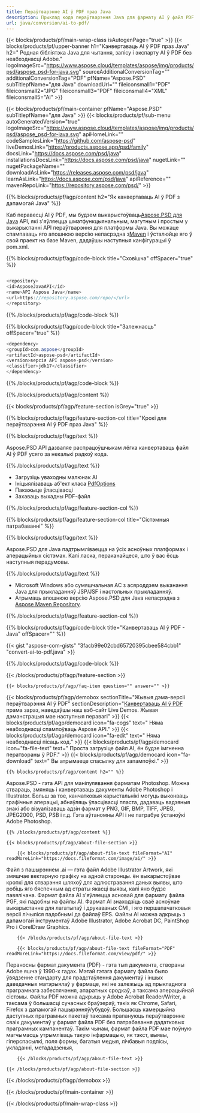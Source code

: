 ```yaml
---
title: Пераўтварэнне AI ў PDF праз Java
description: Прыклад кода пераўтварэння Java для фармату AI ў файл PDF. Выкарыстоўвайце гэты прыклад кода для пераўтварэння AI ў PDF у любым вэб- або настольным Java-прыкладанні.
url: java/conversion/ai-to-pdf/
---
```


{{< blocks/products/pf/main-wrap-class isAutogenPage="true" >}}
{{< blocks/products/pf/upper-banner h1="Канвертаваць AI ў PDF праз Java" h2=" Родная бібліятэка Java для чытання, запісу і экспарту AI ў PDF без неабходнасці Adobe." logoImageSrc="https://www.aspose.cloud/templates/aspose/img/products/psd/aspose_psd-for-java.svg" sourceAdditionalConversionTag="" additionalConversionTag="PDF" pfName="Aspose.PSD" subTitlepfName="для Java" downloadUrl="" fileiconsmall1="PDF" fileiconsmall2="JPG" fileiconsmall3="PDF" fileiconsmall4="XML" fileiconsmall5="AI" >}}

{{< blocks/products/pf/main-container pfName="Aspose.PSD" subTitlepfName="для Java" >}}
{{< blocks/products/pf/sub-menu autoGeneratedVersion="true" logoImageSrc="https://www.aspose.cloud/templates/aspose/img/products/psd/aspose_psd-for-java.svg" apiHomeLink="" codeSamplesLink="https://github.com/aspose-psd" liveDemosLink="https://products.aspose.app/psd/family" docsLink="https://docs.aspose.com/psd/java" installationsDocsLink="https://docs.aspose.com/psd/java" nugetLink="" nugetPackageName="" downloadAsLink="https://releases.aspose.com/psd/java" learnAsLink="https://docs.aspose.com/psd/java" apiReference="" mavenRepoLink="https://repository.aspose.com/psd/" >}}

{{% blocks/products/pf/agp/content h2="Як канвертаваць AI ў PDF з дапамогай Java" %}}

Каб перавесці AI ў PDF, мы будзем выкарыстоўваць<a href="/psd/{{< lang-code >}}java">Aspose.PSD для Java</a> API, які з'яўляецца шматфункцыянальным, магутным і простым у выкарыстанні API пераўтварэння для платформы Java. Вы можаце спампаваць яго апошнюю версію непасрэдна з<a href="https://repository.aspose.com/psd/">Maven</a> і ўсталюйце яго ў свой праект на базе Maven, дадаўшы наступныя канфігурацыі ў pom.xml.

{{% blocks/products/pf/agp/code-block title="Сховішча" offSpacer="true" %}}

``` cs

<repository>
<id>AsposeJavaAPI</id>
<name>API Aspose Java</name>
<url>https://repository.aspose.com/repo/</url>
</repository>

```

{{% /blocks/products/pf/agp/code-block %}}

{{% blocks/products/pf/agp/code-block title="Залежнасць" offSpacer="true" %}}

``` cs
<dependency>
<groupId>com.aspose</groupId>
<artifactId>aspose-psd</artifactId>
<version>версія API aspose-psd</version>
<classifier>jdk17</classifier>
</dependency>

```

{{% /blocks/products/pf/agp/code-block %}}

{{% /blocks/products/pf/agp/content %}}

{{< blocks/products/pf/agp/feature-section isGrey="true" >}}

{{% blocks/products/pf/agp/feature-section-col title="Крокі для пераўтварэння AI ў PDF праз Java" %}}

{{% blocks/products/pf/agp/text %}}

 Aspose.PSD API дазваляе распрацоўшчыкам лёгка канвертаваць файл AI ў PDF усяго за некалькі радкоў кода.

{{% /blocks/products/pf/agp/text %}}

- Загрузіць уваходны малюнак AI
- Ініцыялізаваць аб'ект класа [PdfOptions](https://apireference.aspose.com/psd/java/com.aspose.psd.imageoptions/pdfOptions)
- Пакажыце ўласцівасці
- Захаваць выхадны PDF-файл

{{% /blocks/products/pf/agp/feature-section-col %}}

{{% blocks/products/pf/agp/feature-section-col title="Сістэмныя патрабаванні" %}}

{{% blocks/products/pf/agp/text %}}

 Aspose.PSD для Java падтрымліваецца на ўсіх асноўных платформах і аперацыйных сістэмах. Калі ласка, пераканайцеся, што ў вас ёсць наступныя перадумовы.

{{% /blocks/products/pf/agp/text %}}

- Microsoft Windows або сумяшчальная АС з асяроддзем выканання Java для прыкладанняў JSP/JSF і настольных прыкладанняў.
- Атрымаць апошнюю версію Aspose.PSD для Java непасрэдна з
 [Aspose Maven Repository](https://repository.aspose.com/psd/).

{{% /blocks/products/pf/agp/feature-section-col %}}

{{% blocks/products/pf/agp/code-block title="Канвертаваць AI ў PDF - Java" offSpacer="" %}}

{{< gist "aspose-com-gists" "3facb99e02cbd65720395cbee584cbb1" "convert-ai-to-pdf.java" >}}

{{% /blocks/products/pf/agp/code-block %}}

{{< /blocks/products/pf/agp/feature-section >}}

    {{< blocks/products/pf/agp/faq-item question="" answer="" >}}
 

<!-- aboutfile Starts -->

{{< blocks/products/pf/agp/demobox sectionTitle="Жывыя дэма-версіі пераўтварэння AI ў PDF" sectionDescription="[Канвертаваць AI ў PDF](https://products.aspose.app/psd/conversion/ai-to-pdf) прама зараз, наведаўшы наш вэб-сайт Live Demos. Жывая дэманстрацыя мае наступныя перавагі" >}}
        {{< blocks/products/pf/agp/democard icon="fa-cogs" text=" Няма неабходнасці спампоўваць Aspose API." >}}
        {{< blocks/products/pf/agp/democard icon="fa-edit" text=" Няма неабходнасці пісаць код." >}}
        {{< blocks/products/pf/agp/democard icon="fa-file-text" text=" Проста загрузіце файл AI, ён будзе імгненна ператвораны ў PDF." >}}
        {{< blocks/products/pf/agp/democard icon="fa-download" text=" Вы атрымаеце спасылку для запампоўкі." >}}

    {{% blocks/products/pf/agp/content h2="" %}}

Aspose.PSD - гэта API для маніпулявання фарматам Photoshop. Можна ствараць, змяняць і канвертаваць дакументы Adobe Photoshop і Illustrator. Больш за тое, канчатковыя карыстальнікі могуць выконваць графічныя аперацыі, абнаўляць ўласцівасці пласта, дадаваць вадзяныя знакі або візуалізаваць адзін фармат у PNG, GIF, BMP, TIFF, JPEG, JPEG2000, PSD, PSB і г.д. Гэта аўтаномны API і не патрабуе ўстаноўкі Adobe Photoshop.  



    {{% /blocks/products/pf/agp/content %}}

    {{< blocks/products/pf/agp/about-file-section >}}

        {{< blocks/products/pf/agp/about-file-text fileFormat="AI" readMoreLink="https://docs.fileformat.com/image/ai/" >}}
Файл з пашырэннем .ai — гэта файл Adobe Illustrator Artwork, які змяшчае вектарную графіку на адной старонцы. ён выкарыстоўвае кропкі для стварэння шляхоў для адлюстравання даных выявы, што робіць яго бяспечным ад страты якасці выявы, калі яно будзе павялічана. Фармат файла AI з'яўляецца асновай для фармату файла PGF, які падобны на файлы AI. Фармат AI знаходзіць сваё асноўнае выкарыстанне для лагатыпаў і друкаваных СМІ, і яго першапачатковыя версіі лічыліся падобнымі да файлаў EPS. Файлы AI можна адкрыць з дапамогай інструментаў Adobe Illustrator, Adobe Acrobat DC, PaintShop Pro і CorelDraw Graphics.

        {{< /blocks/products/pf/agp/about-file-text >}}

        {{< blocks/products/pf/agp/about-file-text fileFormat="PDF" readMoreLink="https://docs.fileformat.com/view/pdf/" >}}
Пераносны фармат дакумента (PDF) - гэта тып дакумента, створаны Adobe яшчэ ў 1990-х гадах. Мэтай гэтага фармату файла было ўвядзенне стандарту для прадстаўлення дакументаў і іншых даведачных матэрыялаў у фармаце, які не залежыць ад прыкладнога праграмнага забеспячэння, апаратных сродкаў, а таксама аперацыйнай сістэмы. Файлы PDF можна адкрыць у Adobe Acrobat Reader/Writer, а таксама ў большасці сучасных браўзераў, такіх як Chrome, Safari, Firefox з дапамогай пашырэнняў/убудоў. Большасць камерцыйна даступных праграмных пакетаў таксама прапануюць пераўтварэнне сваіх дакументаў у фармат файла PDF без патрабавання дадатковых праграмных кампанентаў. Такім чынам, фармат файла PDF мае поўную магчымасць утрымліваць такую ​​інфармацыю, як тэкст, выявы, гіперспасылкі, поля формы, багатыя медыя, лічбавыя подпісы, укладанні, метададзеныя,

        {{< /blocks/products/pf/agp/about-file-text >}}

    {{< /blocks/products/pf/agp/about-file-section >}}

{{< /blocks/products/pf/agp/demobox >}}

<!-- aboutfile Ends -->



{{< /blocks/products/pf/main-container >}}
    
{{< /blocks/products/pf/main-wrap-class >}}
